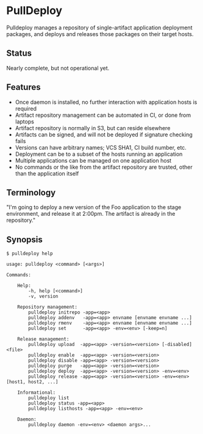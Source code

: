 # PullDeploy

Pulldeploy manages a repository of single-artifact application deployment packages, and
deploys and releases those packages on their target hosts.
 
## Status

Nearly complete, but not operational yet.

## Features

* Once daemon is installed, no further interaction with application hosts is required
* Artifact repository management can be automated in CI, or done from laptops
* Artifact repository is normally in S3, but can reside elsewhere
* Artifacts can be signed, and will not be deployed if signature checking fails
* Versions can have arbitrary names; VCS SHA1, CI build number, etc.
* Deployment can be to a subset of the hosts running an application
* Multiple applications can be managed on one application host
* No commands or the like from the artifact repository are trusted, other than the application itself

## Terminology

"I'm going to deploy a new version of the Foo application to the stage environment,
and release it at 2:00pm. The artifact is already in the repository."

## Synopsis

```
$ pulldeploy help

usage: pulldeploy <command> [<args>]

Commands:

    Help:
        -h, help [<command>]
        -v, version

    Repository management:
        pulldeploy initrepo -app=<app>
        pulldeploy addenv   -app=<app> envname [envname envname ...]
        pulldeploy rmenv    -app=<app> envname [envname envname ...]
        pulldeploy set      -app=<app> -env=<env> [-keep=n]

    Release management:
        pulldeploy upload  -app=<app> -version=<version> [-disabled] <file>
        pulldeploy enable  -app=<app> -version=<version>
        pulldeploy disable -app=<app> -version=<version>
        pulldeploy purge   -app=<app> -version=<version>
        pulldeploy deploy  -app=<app> -version=<version> -env=<env>
        pulldeploy release -app=<app> -version=<version> -env=<env> [host1, host2, ...]

    Informational:
        pulldeploy list
        pulldeploy status -app=<app>
        pulldeploy listhosts -app=<app> -env=<env>

    Daemon:
        pulldeploy daemon -env=<env> <daemon args>...

```
